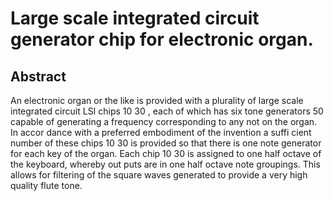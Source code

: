 # Large scale integrated circuit generator chip for electronic organ.

## Abstract
An electronic organ or the like is provided with a plurality of large scale integrated circuit LSI chips 10 30 , each of which has six tone generators 50 capable of generating a frequency corresponding to any not on the organ. In accor dance with a preferred embodiment of the invention a suffi cient number of these chips 10 30 is provided so that there is one note generator for each key of the organ. Each chip 10 30 is assigned to one half octave of the keyboard, whereby out puts are in one half octave note groupings. This allows for filtering of the square waves generated to provide a very high quality flute tone.